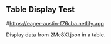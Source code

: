## Table Display Test
#https://eager-austin-f76cba.netlify.app

Display data from 2Me8Xl.json in a table.
